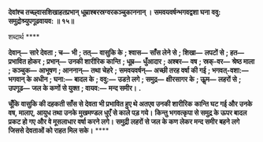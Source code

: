 **देवांश्च तच्छ्वासशिखाहतप्रभान्** **धूम्राश्बरस्रग्वरकञ्चुकाननान् ।** **समवयवर्षन्भगवद्वशा घना** **ववु: समुद्रोश्र्युपगूढवायव: ॥ १५॥** 

शब्दार्थ **** 

**देवान्—** **सारे देवता** **; च—** **भी** **; तत्—** **वासुकि के** **; श्वास—** **साँस लेने से** **; शिखा—** **लपटों से** **; हत—** **प्रभावित होकर** **; प्रभान्—** **उनकी शारीरिक कान्ति** **; धूम्र—** **धुँआदार** **; अश्बर—** **वष** **; स्रक्-वर—** **श्रेष्ठ माला** **; कञ्चुक—** **आभूषण** **; आननान्—** **तथा चेहरे** **;** **समवयवर्षन्—** **अच्छी तरह वर्षा की गई** **; भगवत्-वशा:—** **भगवान् के अधीन** **; घना:—** **बादल के** **; ववु:—** **उडऩे लगे** **; समुद्र—** **क्षीरसागर के** **; ऊॢम—** **लहरों से** **; उपगूढ—** **जल के कणों से युक्त** **; वायव:—** **मन्द समीर।** **.** 

**चूँकि वासुकि की दहकती साँस से देवता भी प्रभावित हुए थे अतएव उनकी शारीरिक** **कान्ति घट गई और उनके वष, मालाए, आयुध तथा उनके मुखमण्डल धुएँ से काले पड़ गये।** **किन्तु भगवत्कृपा से समुद्र के ऊपर बादल प्रकट हो गए और वे मूसलाधार वर्षा करने लगे।** **समुद्री लहरों से जल के कण लेकर मन्द समीर बहने लगे जिससे देवताओं को राहत मिल सके।** **** 